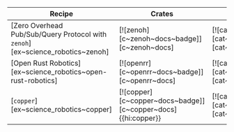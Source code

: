 | Recipe | Crates | Categories |
|--------|--------|------------|
| [Zero Overhead Pub/Sub/Query Protocol with `zenoh`][ex~science_robotics~zenoh] | [![zenoh][c~zenoh~docs~badge]][c~zenoh~docs] | [![cat~science::robotics][cat~science::robotics~badge]][cat~science::robotics] |
| [Open Rust Robotics][ex~science_robotics~open-rust-robotics] | [![openrr][c~openrr~docs~badge]][c~openrr~docs] | [![cat~science::robotics][cat~science::robotics~badge]][cat~science::robotics] |
| [`copper`][ex~science_robotics~copper] | [![copper][c~copper~docs~badge]][c~copper~docs]{{hi:copper}} | [![cat~science::robotics][cat~science::robotics~badge]][cat~science::robotics] |
